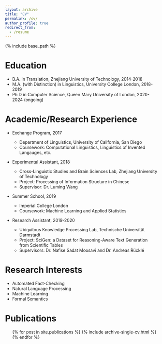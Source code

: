 ```yaml
---
layout: archive
title: "CV"
permalink: /cv/
author_profile: true
redirect_from:
  - /resume
---
```


{% include base_path %}

Education
======
* B.A. in Translation, Zhejiang University of Technology, 2014-2018
* M.A. (with Distinction) in Linguistics, University College London, 2018-2019
* Ph.D in Computer Science, Queen Mary University of London, 2020-2024 (ongoing)

Academic/Research Experience
======
  
* Exchange Program, 2017
  * Department of Linguistics, University of California, San Diego
  * Coursework: Computational Linguistics, Linguistics of Invented Langauges, etc.
    
* Experimental Assistant, 2018
  * Cross-Linguistic Studies and Brain Sciences Lab, Zhejiang University of Technology
  * Project: Processing of Information Structure in Chinese 
  * Supervisor: Dr. Luming Wang

* Summer School, 2019
  * Imperial College London
  * Coursework: Machine Learning and Applied Statistics  

* Research Assistant, 2019-2020
  * Ubiquitous Knowledge Processing Lab, Technische Universität Darmstadt
  * Project: SciGen: a Dataset for Reasoning-Aware Text Generation from Scientific Tables
  * Supervisors: Dr. Nafise Sadat Moosavi and Dr. Andreas Rücklé
  
Research Interests
======
* Automated Fact-Checking
* Natural Language Processing
* Machine Learning
* Formal Semantics

Publications
======
  <ul>{% for post in site.publications %}
    {% include archive-single-cv.html %}
  {% endfor %}</ul>
  

